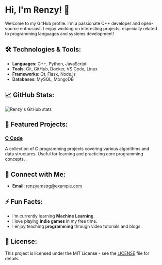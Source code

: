 # Hi, I'm Renzy! 👋

Welcome to my GitHub profile. I'm a passionate C++ developer and open-source enthusiast. I enjoy working on interesting projects, especially related to programming languages and systems development!

## 🛠 Technologies & Tools:
- **Languages**: C++, Python, JavaScript
- **Tools**: Git, GitHub, Docker, VS Code, Linux
- **Frameworks**: Qt, Flask, Node.js
- **Databases**: MySQL, MongoDB

## 📈 GitHub Stats:
![Renzy's GitHub stats](https://github-readme-stats.vercel.app/api?username=RenzyAmstrg&show_icons=true&hide_title=true&count_private=true&hide=prs&theme=radical)

## 🚀 Featured Projects:
### [C Code](https://github.com/RenzyAmstrg/C-Code)  
A collection of C programming projects covering various algorithms and data structures. Useful for learning and practicing core programming concepts.

## 🤝 Connect with Me:
- **Email**: renzyamstrg@example.com

## ⚡ Fun Facts:
- I'm currently learning **Machine Learning**.
- I love playing **indie games** in my free time.
- I enjoy teaching **programming** through video tutorials and blogs.

## 📝 License:
This project is licensed under the MIT License - see the [LICENSE](LICENSE) file for details.
